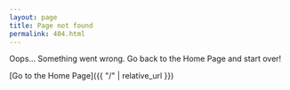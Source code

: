 ```yaml
---
layout: page
title: Page not found
permalink: 404.html
---
```


Oops... Something went wrong. Go back to the Home Page and start over!

[Go to the Home Page]({{ "/" | relative_url }})
